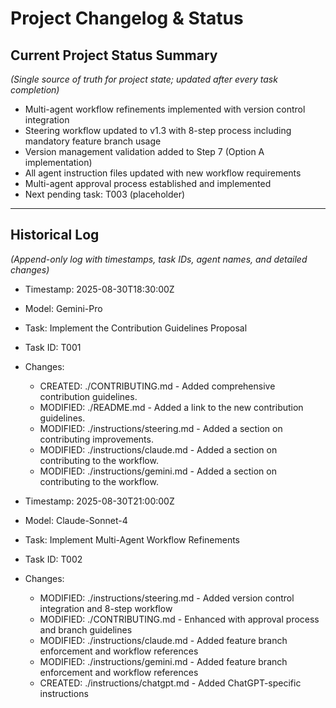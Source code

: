 # Project Changelog & Status

## Current Project Status Summary
*(Single source of truth for project state; updated after every task completion)*

- Multi-agent workflow refinements implemented with version control integration
- Steering workflow updated to v1.3 with 8-step process including mandatory feature branch usage
- Version management validation added to Step 7 (Option A implementation)
- All agent instruction files updated with new workflow requirements  
- Multi-agent approval process established and implemented
- Next pending task: T003 (placeholder)

---

## Historical Log
*(Append-only log with timestamps, task IDs, agent names, and detailed changes)*

- Timestamp: 2025-08-30T18:30:00Z
- Model: Gemini-Pro
- Task: Implement the Contribution Guidelines Proposal
- Task ID: T001
- Changes:
  - CREATED: ./CONTRIBUTING.md - Added comprehensive contribution guidelines.
  - MODIFIED: ./README.md - Added a link to the new contribution guidelines.
  - MODIFIED: ./instructions/steering.md - Added a section on contributing improvements.
  - MODIFIED: ./instructions/claude.md - Added a section on contributing to the workflow.
  - MODIFIED: ./instructions/gemini.md - Added a section on contributing to the workflow.

- Timestamp: 2025-08-30T21:00:00Z
- Model: Claude-Sonnet-4
- Task: Implement Multi-Agent Workflow Refinements
- Task ID: T002
- Changes:
  - MODIFIED: ./instructions/steering.md - Added version control integration and 8-step workflow
  - MODIFIED: ./CONTRIBUTING.md - Enhanced with approval process and branch guidelines
  - MODIFIED: ./instructions/claude.md - Added feature branch enforcement and workflow references
  - MODIFIED: ./instructions/gemini.md - Added feature branch enforcement and workflow references
  - CREATED: ./instructions/chatgpt.md - Added ChatGPT-specific instructions

